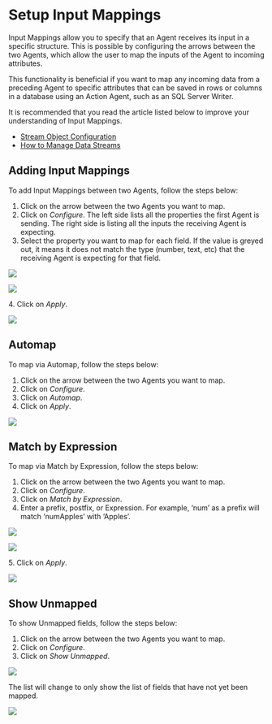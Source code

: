# Setup Input Mappings

Input Mappings allow you to specify that an Agent receives its input in a specific structure. This is possible by configuring the arrows between the two Agents, which allow the user to map the inputs of the Agent to incoming attributes.&#x20;

This functionality is beneficial if you want to map any incoming data from a preceding Agent to specific attributes that can be saved in rows or columns in a database using an Action Agent, such as an SQL Server Writer.

<!-- unsupported tag removed -->
It is recommended that you read the article listed below to improve your understanding of Input Mappings.

* [Stream Object Configuration](../../concepts/data-stream/stream-object-configuration.md)
* [How to Manage Data Streams](manage-data-streams.md)
<!-- unsupported tag removed -->

## Adding Input Mappings

To add Input Mappings between two Agents, follow the steps below:

1. Click on the arrow between the two Agents you want to map.
2. Click on _Configure_. The left side lists all the properties the first Agent is sending. The right side is listing all the inputs the receiving Agent is expecting.
3. Select the property you want to map for each field. If the value is greyed out, it means it does not match the type (number, text, etc) that the receiving Agent is expecting for that field.

![](../../.gitbook/assets/AIM\_1.png)

![](../../.gitbook/assets/AIM\_2.png)

&#x20;   4\. Click on _Apply_.

![](../../.gitbook/assets/AIM\_3.png)

## Automap

To map via Automap, follow the steps below:

1. Click on the arrow between the two Agents you want to map.
2. Click on _Configure_.
3. Click on _Automap_.
4. Click on _Apply_.

![](../../.gitbook/assets/AM\_1.png)

## Match by Expression

To map via Match by Expression, follow the steps below:

1. Click on the arrow between the two Agents you want to map.
2. Click on _Configure_.
3. Click on _Match by Expression_.
4. Enter a prefix, postfix, or Expression. For example, ‘num’ as a prefix will match ‘numApples’ with ‘Apples’.

![](../../.gitbook/assets/AM\_2.png)

![](../../.gitbook/assets/AM\_3.png)

&#x20;   5\. Click on _Apply_.

![](../../.gitbook/assets/AM\_4.png)

## Show Unmapped

To show Unmapped fields, follow the steps below:

1. Click on the arrow between the two Agents you want to map.
2. Click on _Configure_.
3. Click on _Show Unmapped_.

![](<../../.gitbook/assets/SU\_1 (1).png>)

The list will change to only show the list of fields that have not yet been mapped.

![](<../../.gitbook/assets/SU\_2 (1).png>)
